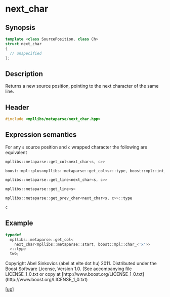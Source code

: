 # next_char

## Synopsis

```cpp
template <class SourcePosition, class Ch>
struct next_char
{
  // unspecified
};
```

## Description

Returns a new source position, pointing to the next character of the same line.

## Header

```cpp
#include <mpllibs/metaparse/next_char.hpp>
```

## Expression semantics

For any `s` source position and `c` wrapped character the following are
equivalent

```cpp
mpllibs::metaparse::get_col<next_char<s, c>>

boost::mpl::plus<mpllibs::metaparse::get_col<s>::type, boost::mpl::int_<1>>
```

```cpp
mpllibs::metaparse::get_line<next_char<s, c>>

mpllibs::metaparse::get_line<s>
```

```cpp
mpllibs::metaparse::get_prev_char<next_char<s, c>>::type

c
```

## Example

```cpp
typedef
  mpllibs::metaparse::get_col<
    next_char<mpllibs::metaparse::start, boost::mpl::char_<'x'>>
  >::type
  two;
```

<p class="copyright">
Copyright Abel Sinkovics (abel at elte dot hu) 2011.
Distributed under the Boost Software License, Version 1.0.
(See accompanying file LICENSE_1_0.txt or copy at
[http://www.boost.org/LICENSE_1_0.txt](http://www.boost.org/LICENSE_1_0.txt)
</p>

[[up]](reference.html)




